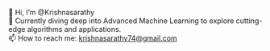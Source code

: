 👋 Hi, I’m @Krishnasarathy  
🌱 Currently diving deep into Advanced Machine Learning to explore cutting-edge algorithms and applications.  
📫 How to reach me: krishnasarathy74@gmail.com  


<!---
Krishnasarathy/Krishnasarathy is a ✨ special ✨ repository because its `README.md` (this file) appears on your GitHub profile.
You can click the Preview link to take a look at your changes.
--->
